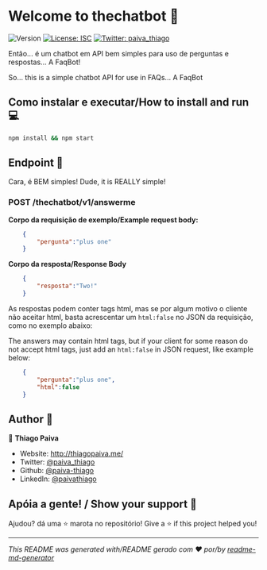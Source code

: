# Welcome to thechatbot 🤖
![Version](https://img.shields.io/badge/version-0.0.1--BETA-blue.svg?cacheSeconds=2592000)
[![License: ISC](https://img.shields.io/badge/License-ISC-yellow.svg)](#)
[![Twitter: paiva\_thiago](https://img.shields.io/twitter/follow/paiva\_thiago.svg?style=social)](https://twitter.com/paiva\_thiago)

Então... é um chatbot em API bem simples para uso de perguntas e respostas... A FaqBot!

So... this is a simple chatbot API for use in FAQs... A FaqBot

## Como instalar e executar/How to install and run 💻

```sh
npm install && npm start
```

## Endpoint 🏹

Cara, é BEM simples!
Dude, it is REALLY simple!

### POST /thechatbot/v1/answerme    

**Corpo da requisição de exemplo/Example  request body:**

```json
    {
        "pergunta":"plus one"
    }
``` 

**Corpo da resposta/Response Body**

```json
    {
        "resposta":"Two!"
    }
``` 

As respostas podem conter tags html, mas se por algum motivo o cliente não aceitar html, basta acrescentar um `html:false` no JSON da requisição, como no exemplo abaixo:

The answers may contain html tags, but if your client for some reason do not accept html tags, just add an `html:false` in JSON request, like example below:

```json
    {
        "pergunta":"plus one",
        "html":false
    }
``` 

## Author 👦

👤 **Thiago Paiva**

* Website: http://thiagopaiva.me/
* Twitter: [@paiva\_thiago](https://twitter.com/paiva\_thiago)
* Github: [@paiva-thiago](https://github.com/paiva-thiago)
* LinkedIn: [@paivathiago](https://linkedin.com/in/paivathiago)

## Apóia a gente! / Show your support 👏

Ajudou? dá uma ⭐️ marota no repositório!
Give a ⭐️ if this project helped you!



***
_This README was generated with/README gerado com ❤️ por/by [readme-md-generator](https://github.com/kefranabg/readme-md-generator)_